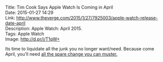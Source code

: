 Title: Tim Cook Says Apple Watch Is Coming in April  
Date: 2015-01-27 14:29  
Link: http://www.theverge.com/2015/1/27/7925003/apple-watch-release-date-april  
Description: Apple Watch: April 2015.  
Tags: Apple Watch  
Image: http://d.pr/i/T1qW+  

Its time to liquidate all the junk you no longer want/need. Because come April, you'll need [all the spare change you can muster.][daringfireball]

[daringfireball]: http://daringfireball.net/2014/09/apple_watch "John Gruber's thoughts on Apple Watch"